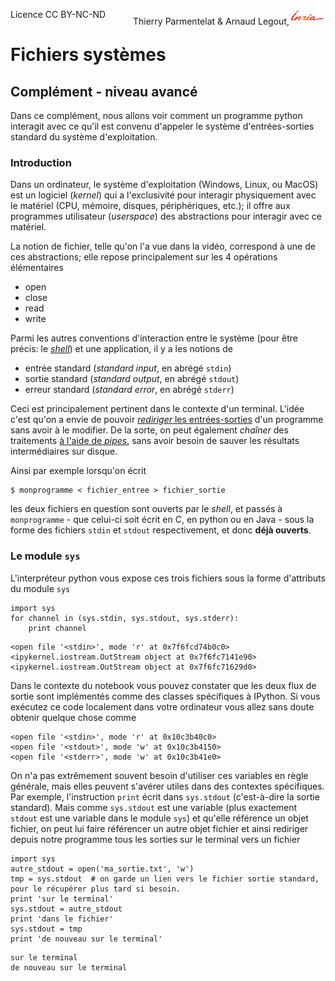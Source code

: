
<span style="float:left;">Licence CC BY-NC-ND</span><span style="float:right;">Thierry Parmentelat &amp; Arnaud Legout,<img src="media/inria-25.png" style="display:inline"></span><br/>

# Fichiers systèmes

## Complément - niveau avancé

Dans ce complément, nous allons voir comment un programme python interagit avec ce qu'il est convenu d'appeler le système d'entrées-sorties standard du système d'exploitation.

### Introduction

Dans un ordinateur, le système d'exploitation (Windows, Linux, ou MacOS) est un logiciel  (*kernel*) qui a l'exclusivité  pour interagir physiquement avec le matériel (CPU, mémoire, disques, périphériques, etc.); il offre aux programmes utilisateur (*userspace*) des abstractions pour interagir avec ce matériel.

La notion de fichier, telle qu'on l'a vue dans la vidéo, correspond à une de ces abstractions; elle repose principalement sur les 4 opérations élémentaires 
 * open
 * close
 * read
 * write




 

Parmi les autres conventions d'interaction entre le système (pour être précis: le [*shell*](http://fr.wikipedia.org/wiki/Interface_système)) et une application, il y a les notions de
 * entrée standard (*standard input*, en abrégé `stdin`)
 * sortie standard (*standard output*, en abrégé `stdout`)
 * erreur standard (*standard error*, en abrégé `stderr`)

Ceci est principalement pertinent dans le contexte d'un terminal. L'idée c'est qu'on a envie de pouvoir [*rediriger* les entrées-sorties](http://en.wikipedia.org/wiki/Redirection_%28computing%29) d'un programme sans avoir à le modifier. De la sorte, on peut également *chaîner* des traitements [à l'aide de *pipes*](http://en.wikipedia.org/wiki/Redirection_%28computing%29#Piping), sans avoir besoin de sauver les résultats intermédiaires sur disque.

Ainsi par exemple lorsqu'on écrit

    $ monprogramme < fichier_entree > fichier_sortie

les deux fichiers en question sont ouverts par le *shell*, et passés à `monprogramme` - que celui-ci soit écrit en C, en python ou en Java - sous la forme des fichiers `stdin` et `stdout` respectivement, et donc **déjà ouverts**.

### Le module `sys`

L'interpréteur python vous expose ces trois fichiers sous la forme d'attributs du module `sys`


```
import sys
for channel in (sys.stdin, sys.stdout, sys.stderr):
    print channel
```

    <open file '<stdin>', mode 'r' at 0x7f6fcd74b0c0>
    <ipykernel.iostream.OutStream object at 0x7f6fc7141e90>
    <ipykernel.iostream.OutStream object at 0x7f6fc71629d0>


Dans le contexte du notebook vous pouvez constater que les deux flux de sortie sont implémentés comme des classes spécifiques à IPython. Si vous exécutez ce code localement dans votre ordinateur vous allez sans doute obtenir quelque chose comme

    <open file '<stdin>', mode 'r' at 0x10c3b40c0>
    <open file '<stdout>', mode 'w' at 0x10c3b4150>
    <open file '<stderr>', mode 'w' at 0x10c3b41e0>

On n'a pas extrêmement souvent besoin d'utiliser ces variables en règle générale, mais elles peuvent s'avérer utiles dans des contextes spécifiques. Par exemple, l'instruction `print` écrit dans `sys.stdout` (c'est-à-dire la sortie standard). Mais comme `sys.stdout` est une variable (plus exactement `stdout` est une variable dans le module `sys`) et qu'elle référence un objet fichier, on peut lui faire référencer un autre objet fichier et ainsi rediriger depuis notre programme tous les sorties sur le terminal vers un fichier


```
import sys
autre_stdout = open('ma_sortie.txt', 'w')
tmp = sys.stdout  # on garde un lien vers le fichier sortie standard, pour le récupérer plus tard si besoin. 
print 'sur le terminal'
sys.stdout = autre_stdout
print 'dans le fichier'
sys.stdout = tmp
print 'de nouveau sur le terminal'
```

    sur le terminal
    de nouveau sur le terminal


